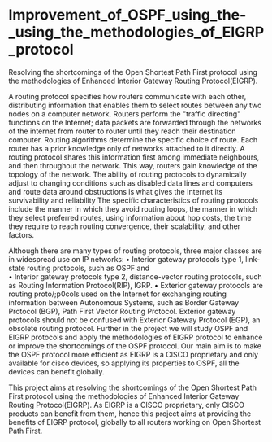 # Improvement_of_OSPF_using_the-_using_the_methodologies_of_EIGRP_protocol
Resolving the shortcomings of the Open Shortest Path First protocol using the methodologies of Enhanced Interior Gateway Routing Protocol(EIGRP). 

A routing protocol specifies how routers communicate with each other, distributing information that enables them to select routes between any two nodes on a computer network. Routers perform the "traffic directing" functions on the Internet; data packets are forwarded through the networks of the internet from router to router until they reach their destination computer. Routing algorithms determine the specific choice of route. Each router has a prior knowledge only of networks attached to it directly. A routing protocol shares this information first among immediate neighbours, and then throughout the network. This way, routers gain knowledge of the topology of the network. The ability of routing protocols to dynamically adjust to changing conditions such as disabled data lines and computers and route data around obstructions is what gives the Internet its survivability and reliability
The specific characteristics of routing protocols include the manner in which they avoid routing loops, the manner in which they select preferred routes, using information about hop costs, the time they require to reach routing convergence, their scalability, and other factors.

Although there are many types of routing protocols, three major classes are in widespread use on IP networks:
•	Interior gateway protocols type 1, link-state routing protocols, such as OSPF and  
•	Interior gateway protocols type 2, distance-vector routing protocols, such as Routing Information Protocol(RIP), IGRP.
•	Exterior gateway protocols are routing proto/;p0cols used on the Internet for exchanging routing information between Autonomous Systems, such as Border Gateway Protocol (BGP), Path First Vector Routing Protocol. Exterior gateway protocols should not be confused with Exterior Gateway Protocol (EGP), an obsolete routing protocol.
Further in the project we will study OSPF and EIGRP protocols and apply the  methodologies of EIGRP protocol to enhance or improve the shortcomings of the OSPF protocol. Our main aim is to make the OSPF protocol more efficient as EIGRP is a CISCO  proprietary and only available for cisco devices, so applying its properties to OSPF, all the devices can benefit globally.            	

This project aims at resolving the shortcomings of the Open Shortest Path First protocol using the methodologies of Enhanced Interior Gateway Routing Protocol(EIGRP). As EIGRP is a CISCO proprietary, only CISCO products can benefit from them, hence this project aims at providing the benefits of EIGRP protocol, globally to all routers working on Open Shortest Path First.
